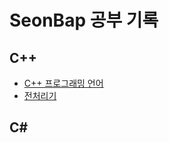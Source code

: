 # SeonBap 공부 기록

## C++

+ [C++ 프로그래밍 언어](https://github.com/SeonBap/TIL/blob/main/Cpp/Program_Structure.md)
+ [전처리기](https://github.com/SeonBap/TIL/blob/main/Cpp/Preprocessor.md)

## C#